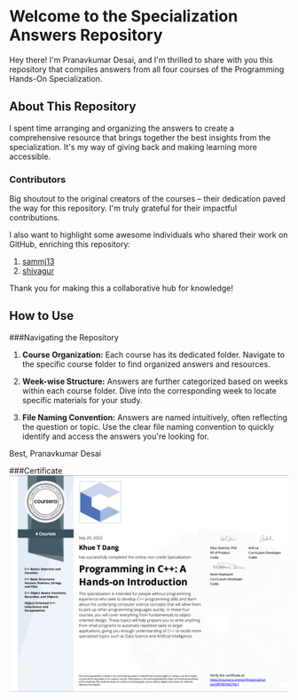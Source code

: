 # Welcome to the Specialization Answers Repository

Hey there! I'm Pranavkumar Desai, and I'm thrilled to share with you this repository that compiles answers from all four courses of the Programming Hands-On Specialization.

## About This Repository

I spent time arranging and organizing the answers to create a comprehensive resource that brings together the best insights from the specialization. It's my way of giving back and making learning more accessible.

### Contributors

Big shoutout to the original creators of the courses – their dedication paved the way for this repository. I'm truly grateful for their impactful contributions.

I also want to highlight some awesome individuals who shared their work on GitHub, enriching this repository:

1. [sammj13](https://github.com/sammj13)
2. [shivagur](https://github.com/shivagur)

Thank you for making this a collaborative hub for knowledge!

## How to Use

###Navigating the Repository

1. **Course Organization:** Each course has its dedicated folder. Navigate to the specific course folder to find organized answers and resources.

2. **Week-wise Structure:** Answers are further categorized based on weeks within each course folder. Dive into the corresponding week to locate specific materials for your study.

3. **File Naming Convention:** Answers are named intuitively, often reflecting the question or topic. Use the clear file naming convention to quickly identify and access the answers you're looking for.



Best,
Pranavkumar Desai


###Certificate
<img src="certificate.png" width=800>
